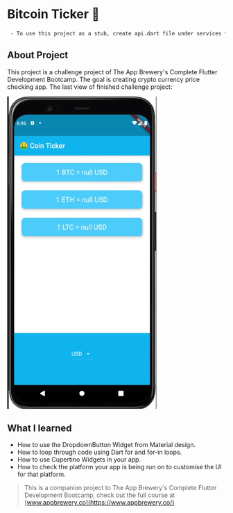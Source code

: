 # Bitcoin Ticker 🤑
```diff
 - To use this project as a stub, create api.dart file under services folder. Create a class called API_KEY with two string variables which are your api key and mainURL.
```
## About Project
This project is a challenge project of The App Brewery's Complete Flutter Development Bootcamp. The goal is creating crypto currency price checking app. The last view of finished challenge project: 

![Finished app](https://github.com/burhanemirkeles/bitcoin-ticker-flutter/blob/master/gif/bitcoin_ticker_gif.gif?raw=true)

## What I learned
- How to use the DropdownButton Widget from Material design.
- How to loop through code using Dart for and for-in loops.
- How to use Cupertino Widgets in your app.
- How to check the platform your app is being run on to customise the UI for that platform.

>This is a companion project to The App Brewery's Complete Flutter Development Bootcamp, check out the full course at [www.appbrewery.co](https://www.appbrewery.co/)

